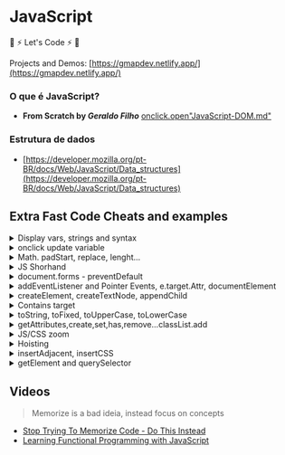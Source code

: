 # JavaScript
:rocket: :zap: Let's Code :zap: :rocket:


Projects and Demos: [https://gmapdev.netlify.app/](https://gmapdev.netlify.app/)

### O que é JavaScript?    
- **From Scratch by _Geraldo Filho_** 
[onclick.open"JavaScript-DOM.md"](./assets/JavaScript-DOM.md)  
### Estrutura de dados  
- [https://developer.mozilla.org/pt-BR/docs/Web/JavaScript/Data_structures](https://developer.mozilla.org/pt-BR/docs/Web/JavaScript/Data_structures)

## Extra Fast Code Cheats and examples

<details>
<summary>Display vars, strings and syntax</summary>

```js
let name = "Geraldo";
console.log("Eu sou", name);
console.log("Eu sou " +name);
console.log(`grace accent ${name}`);
console.log('Eu sou ' +name);

("Ola") apenas no console.log show infos F12

```
### syntax / sintaxe

```js
semicolon ;
comma ,
parentheses()
braces {} - chaves
square brackets [] - colchetes
```
</details>

<details>
<summary>onclick update variable</summary>

```js
//html
  <button onclick="add()">Add</button>
  <span id="num"></span>

//js
let sum = 0;
let num = document.getElementById("num");
function add(){
  sum = sum +1;
  num.innerHTML = sum; //update variable
}
```
</details>


<details>
<summary>Math. padStart, replace, lenght...</summary>

```js
Math //https://developer.mozilla.org/en-US/docs/Web/JavaScript/Reference/Global_Objects/Math
//recomendo ler http://devfuria.com.br/javascript/numeros-aleatorios/
Math.round = arredonda para cima ou para baixo
Math.ceil = arredonda sempre para cima
Math.floor = arredonda para baixo
Math.pow(2,16)
 function po(a,b){
         return console.log(Math.pow(a,b));
     }

//gerar números randômicos
Math.random();
Math.floor(Math.random() * 10); // 0 - 10
Math.floor(Math.random() * 5 +1); // 0 - 5

Math.PI

// Math.max() returns the number with the highest value:
const a = [1,2,3,4];
console.log(Math.max(...a));

Math.max(1,2,3,4,5);


/*
padStart - define o tamanho minimo, e adiciona um complemento caso não tenha o mínimo
padStart or end se baseia em dois parâmetros:

- padLength 
- padString - opcional , suporta string/number
*/

let str = "1234".padStart(10,"*");
console.log(str);

let cpf = "083".padStart(11,0);
console.log(cpf);



//e.g string truncada
let str2 = "1234567".padEnd(10,"Hello");
console.log(str2);

function exp(number){
	console.log(2** number);
}
exp(5,2);

//lenght
    function check(){
        let a = 10;
         if(a.length > 8) {
            console.log("maior que 8");
            return
         }
         console.log("menor que 8")
     };

//show-loop-img-button-click
//html
 <button onclick=
  "show_image('https://www.w3schools.com/jsref/klematis.jpg',
               500, 
               500, 
               'Google Logo');">Add Google Logo</button> 

//js
    function show_image(src, width, height, alt) {
      var img = document.createElement("img");
      img.src = src;
      img.width = width;
      img.height = height;
      img.alt = alt;
  
      // This next line will just add it to the <body> tag
      document.body.appendChild(img);
  }

//replace
let name = "gg";
let rpl = name.replace("gg","Felipe");
console.log(rpl);

//JSON.stringify change output
let a = '[[{"nome":"ISA"}]]';
console.log(a.replace(/["}{}[]|(])/g,"")); //nome:ISA

/*
https://www.w3schools.com/jsref/jsref_replace.asp
https://stackoverflow.com/questions/16576983/replace-multiple-characters-in-one-replace-call

CPF formatado
https://stackoverflow.com/questions/18510845/maxlength-ignored-for-input-type-number-in-chrome
*/
  <input type="number" id="test" onInput="this.value = this.value.slice(0, 11)"/>  

     document.querySelector("#cpf").addEventListener("input", show);
    function show (e){   
      const str = this.value.replace(/(\d{3})?(\d{3})?(\d{3})?(\d{2})/, "$1.$2.$3-$4")
      console.log(str);
    }

  ```
</details>

<details>
<summary>JS Shorhand</summary>

```js

 //shorhand
  const get = function (id) { return document.getElementById(id) };
  const query = function (id) { return document.querySelector(id) };
  const log = function (id) { return console.log(id) };

input = query("input");
  input.addEventListener("input", function () {
    const str = +this.value;
    console.log(str.toString(16));
    get("res").innerText = str.toString(2);
    get("hex").innerText = str.toString(16);
  });


// Shorhand for getElementById

//function
const get = function (id) {
  return document.getElementById(id);
};
get("root").textContent = "Hello World!";

//arrow function
const get2 = (a) => {
  return document.getElementById(a);
};
get2("root");

const log = (x)=> {console.log(x)};
```
</details>

<details>
<summary>document.forms - preventDefault</summary>
<a href="./assets/forms.md">forms.md</a>

</details>
<details>
<summary>addEventListener and Pointer Events, e.target.Attr, documentElement</summary>

```js
#simple
<p id="foo">JavaScript</p>
const p = document.getElementById("foo");
console.log(p); //check output on console

#PointerEvent direct
<p id="bar">TypeScript</p>
document.getElementById("bar").addEventListener("click", function(event){
    console.log(event); //check output on console
});

#PointerEvent const direct não precisa do event(e).target pode chamar a const direto

 <p id="bar">TypeScript</p>
const p = document.getElementById("bar");
p.addEventListener("click", function(e){
     console.log(p.id);  //bar
});

#caso o target tenha um custom Attr like "data";
 <p id="bar" data="eu">TypeScript</p>
console.log(p.getAttribute("data")); //eu
console.log(e.target.getAttribute("data")); //eu
console.log(e.target.attributes.data.value); //get value of Attr data

#caso o target tenha um custom Attr like "itemtype";
 <li class="menu" itemtype="tip">Steak</li>
 console.log(e.target.attributes.itemtype.value); //tip

#target
document.getElementById("bar").addEventListener("click", function(event){
    console.log(event.target); //  <p id="bar">TypeScript</p>
});

console.log(event.target.id); //bar
console.log(event.target.getAttribute("data")); //eu
console.log(event.target.value); //only for input radio/checkbox
 

#documentElement
document.documentElement.addEventListener("mousemove", function(e){
    console.log(e);
});

#documentElement
const rootElement = document.documentElement;
console.log(rootElement);

#eventListener_mouseMove
//html
<div id="OutDataX"></div>
<div id="OutDataY"></div>

//js
const get = (el) => {return document.getElementById(el)};

document.addEventListener("mousemove", function(event){
    console.log(event);
    get("OutDataX").innerHTML = `X: ${event.clientX}`;
    if(event.clientX === 50) alert('50!');
    get("OutDataY").innerHTML = `Y: ${event.clientY}`;
});

```
</details>

<details>
<summary>createElement, createTextNode, appendChild</summary>

```js
# Basic texts

//createElements
div = document.createElement("div");
h1 = document.createElement("h1");
p = document.createElement("p");


h1.textContent = 'Hello ';
txt = document.createTextNode("JavaScript");

//append
p.appendChild(txt);
div.appendChild(h1);

//append body
document.body.appendChild(div);


# Images

//createElements
div = document.createElement("div");
img = document.createElement("img");
img.setAttribute("src", "http://smartdicastutorial.appspot.com/images/6d88733c461.jpg");
img.setAttribute("alt", "img test");

//append
div.appendChild(img);

//append body
document.body.appendChild(div);

# Images2
//createElements
div = document.createElement("div");
img = document.createElement("img");
img.setAttribute("src", "http://smartdicastutorial.appspot.com/images/6d88733c461.jpg");
img.setAttribute("alt", "img test");

//append
div.appendChild(img);

//append body
document.body.appendChild(div);

//onclick classList
document.addEventListener('click', function(){
img.classList.add('meuimg');
});
```

</details>

<details>
<summary>Contains target</summary>
<a href="https://codepen.io/geraldopcf/pen/yLKZROJ" target="_blank">CodePen</a>

```html and css
<div id="mydiv" style="width: 100px;height: 100px;background-color: blue;"></div>

  div {
  margin: auto;
  padding: 1em;
  max-width: 6em;
  background: rgba(0, 0, 0, .2);
  text-align: center;
}

```

```js

var mydiv = document.getElementById("mydiv");

document.addEventListener("click", function(e){
    var inside = mydiv.contains(e.target);
    if(inside){
        alert("click inside");
    } else {
        alert("click outsite");
    }
});
```
</details>

<details>
<summary>toString, toFixed, toUpperCase, toLowerCase</summary>
<a href="https://codepen.io/geraldopcf/pen/PoRVXQB" target="_blank">CodePen</a>

```html
<h2>toString converter</h2>
   <form>
     <label for="number">Number:</label>
        <input type="number">
    </form>
    <div>Binary: <span id="res"></span></div>
    <div>Hex: <span id="hex"></span></div>
```

```js
//toFixed depois da virgula
console.log(Math.PI.toFixed(2)); // 3.14

//toPrecision
console.log(Math.PI.toPrecision(2)); //3.1

//toUpperCase and toLowerCase
let firtName = "Geraldo";
console.log(firtName.toUpperCase()); //GERALDO

console.log(firtName.toLowerCase()); //geraldo

//toString
//https://linuxhint.com/javascript-tostring-method/
let age = 29;
console.log(typeof age); //number

let aget = age.toString();
console.log(typeof aget); //now is a string

// decimal to binary
(2022).toString(2); // '11111100110'

//parseInt binary to decimal
parseInt(1111, 2); // 15

//convert to base(2) binary
const ipnumber = [192,168,100,200];
let binary = ipnumber.map((value)=> value.toString(2));
console.log(binary) //[ '11000000', '10101000', '1100100', '11001000' ]

//Also support base(8) octal , base(16) hexadecimal

//Moedas
//https://franciscochaves.com.br/blog/formatacao-de-moedas-em-javascript
var atual = 600.00;
var saldo = 2000;

var f = atual.toLocaleString('pt-BR', {style: 'currency', currency: 'BRL'});
var g = saldo.toLocaleString('pt-BR', {style: 'currency', currency: 'BRL'});
console.log(f); //R$ 600,00
console.log(g); //R$ 2.000,00

```
</details>

<details>
<summary>getAttributes,create,set,has,remove...classList.add</summary>

- [1 - create_get_remove_Attribute](./assets/create_get_remove_Attribute.md) 
- [2 - hasAttribute_setAttribute](./assets/hasAttribute_setAttribute.md) 
- [3 - setAttribute_vs_classList](./assets/setAttribute_vs_classList.md) 

</details>

<details>
<summary>JS/CSS zoom</summary>

```js
document.body.style.zoom="150%";

//css
  body{    
      zoom:150%;
    }
```
</details>

<details>
<summary>Hoisting</summary>
var não é usa mais! pq tem problema de scopo, use let ou const

```js
//function Hoisting 
host() //function chamada antes de ser declarada

function host(){
  console.log('my function')
}

//Variables Hoisting
console.log(n)
n = 6;
console.log(n)
var n;

//console.log(mylet);
let mylet = "Geraldo";

console.log(myvar);
var myvar = "Geraldo"; //work
```
</details>

<details>
<summary>insertAdjacent, insertCSS</summary>

```html
 <h1 id="foo">hello</h1>
    <hr>
    <h1 id="el">Element</h1>
    <hr>
    <footer id="vue" style="color:red">
        <p>footer</p>
    </footer>
    <button onclick="document.getElementById('el').insertAdjacentElement('afterbegin', document.getElementById('vue'))">Move</button>
    <!--inline hardcore-->
    
```

```js
/*
insertAdjacentHtml() is used to insert html code.
https://developer.mozilla.org/en-US/docs/Web/API/Element/insertAdjacentHTML
dependendo da posição pode herdar os attributes!

<!-- beforebegin -->
<p>
  <!-- afterbegin -->
  foo
  <!-- beforeend -->
</p>
<!-- afterend -->
*/

const foo = document.getElementById("foo");
foo.insertAdjacentHTML("beforebegin","<b>Hiii</b>");
foo.insertAdjacentHTML("beforeend","<b>Hiii</b>");

/*
insertAdjacentElement() is used to insert an element which is already in the DOM. You can get this element with getElementById() for example.
*/
//move footer to

function moveel(){
const vue = document.getElementById("vue");
document.getElementById("el").insertAdjacentElement("afterbegin", vue);
}
```

```js

// Write css inside JavaScript 1.0
document.head.innerHTML += `
    <style>
      img{ 
        width: 20%;
      }
      div{
       display: flex;
       height: 100vh;
       justify-content: center;
       align-items: center;
       flex-direction: column;
      }
    </style>
    `;

//2.0
const style = document.createElement("style");
style.textContent = "h1 { background-color: red; }";
document.head.appendChild(style);

//3.0 - external
document.head.insertAdjacentHTML(
  "beforeend",
  "<link rel=stylesheet href=/foo.css>"
);


```

</details>

<details>
<summary>getElement and querySelector</summary>


```js
<a href="#">link 1</a>
<a href="#">link 2</a>
<a href="#">link 3</a>
<a href="#">link 4</a>

<ul>
    <li class="menu">A</li>
    <li class="menu">B</li>
    <li class="menu" id="c">C</li>
    <span class="oi"></span>
    <span id="hello">New York</span>
</ul>


/* Array.from(document.getElementsByTagName("a")).forEach((el,ind) =>{
    console.log(ind,el.textContent)
}) */


//GetElementById:
document.getElementById("test"); //return only the id

//getElementsByTagName - 
console.log(document.getElementsByTagName("a")); //returns a HTML Collection[x]

//getElementsByClassName
const menu = document.getElementsByClassName("menu"); 
console.log(menu); //return a HTML Collection[x]  e.g menu[0].innerHTML = "Hello World!";

//Ainda temos o byName() https://www.w3schools.com/jsref/met_doc_getelementsbyname.asp
/*
Dica: Array.from convert HTML Collection to Array
*/

//QuerySelector
console.log(document.querySelector(".oi")); //return class
console.log(document.querySelector("#hello").innerHTML); //return id


// QuerySelector - selecionando input by name
<input type="text" name="one" placeholder="ola"/>
<input type="text" name="two" placeholder="hello"/>

const input = document.querySelector("input[name='one']");
console.log(input.placeholder); // ola

// QuerySelector selecionando button inside tags
<section>
  <button>btn inside section</button>
  <button data="btn2">btn number 2 inside section</button>
</section>

const btnSection = document.querySelector("section button");
console.log(btnSection.innerHTML); //"btn inside section"

// QuerySelector selecionando um segundo button inside tags, adicionar um "name" ou "data"
const sbtn = document.querySelector("section button[data='btn2']");
console.log(sbtn);


// QuerySelectorAll - support forEach
console.log(document.querySelectorAll(".menu")); //return a NodeList()

const link = document.querySelectorAll("a"); //return all tags
console.log(link); //return a NodeList()

link.forEach(el => {
    el.classList.add("linkr");
  el.href = "http://technotesbr.blogspot.com";  
  el.setAttribute("target","_blank");
  el.setAttribute("title","open new tab");
})

```

</details>

## Videos

>Memorize is a bad ideia, instead focus on concepts
- [Stop Trying To Memorize Code - Do This Instead](https://www.youtube.com/watch?v=vP2MNhC_Igw&list=PL_VP_qub8HfIva3X7o4FbRqoqg9K-s8z4&index=1)
- [Learning Functional Programming with JavaScript](https://www.youtube.com/watch?v=e-5obm1G_FY)



